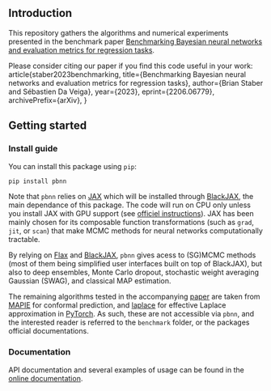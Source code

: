 ## Introduction

This repository gathers the algorithms and numerical experiments presented in the benchmark paper 
[Benchmarking Bayesian neural networks and evaluation metrics for regression tasks](https://arxiv.org/abs/2206.06779). 

Please consider citing our paper if you find this code useful in your work:
article{staber2023benchmarking,
      title={Benchmarking Bayesian neural networks and evaluation metrics for regression tasks}, 
      author={Brian Staber and Sébastien Da Veiga},
      year={2023},
      eprint={2206.06779},
      archivePrefix={arXiv},
}

## Getting started

### Install guide

You can install this package using `pip`:

```bash
pip install pbnn
```

Note that `pbnn` relies on [JAX](https://github.com/google/jax) which will be installed through [BlackJAX](https://github.com/blackjax-devs/blackjax), the main dependance of this package. 
The code will run on CPU only unless you install JAX with GPU support (see [officiel instructions](https://github.com/google/jax#installation)). 
JAX has been mainly chosen for its composable function transformations (such as `grad`, `jit`, or `scan`) that make MCMC methods for 
neural networks computationally tractable.

By relying on [Flax](https://github.com/google/flax) and [BlackJAX](https://github.com/blackjax-devs/blackjax), `pbnn` gives acess to (SG)MCMC methods (most of them being simplified user interfaces built on top of BlackJAX), but also to deep ensembles, Monte Carlo dropout, stochastic weight averaging Gaussian (SWAG), and classical MAP estimation.

The remaining algorithms tested in the accompanying [paper](https://arxiv.org/abs/2206.06779) are taken from [MAPIE](https://github.com/scikit-learn-contrib/MAPIE) for conformal prediction, and [laplace](https://github.com/aleximmer/Laplace) for effective Laplace approximation in [PyTorch](https://github.com/pytorch/pytorch). As such, these are not accessible via `pbnn`, and the interested reader is referred to the `benchmark` folder, or the packages official documentations.

### Documentation

API documentation and several examples of usage can be found in the [online documentation](https://pbnn.readthedocs.io/en/latest/?pbnn=latest).
